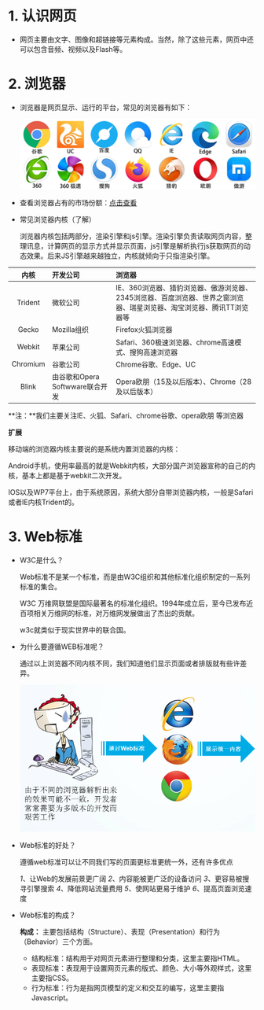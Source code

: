 # 1. 认识网页

* 网页主要由文字、图像和超链接等元素构成。当然，除了这些元素，网页中还可以包含音频、视频以及Flash等。

# 2. 浏览器

* 浏览器是网页显示、运行的平台，常见的浏览器有如下：

  ![浏览器](imgs/浏览器.png)

* 查看浏览器占有的市场份额：[点击查看](https://tongji.baidu.com/research/site)

* 常见浏览器内核（了解）

  浏览器内核包括两部分，渲染引擎和js引擎。渲染引擎负责读取网页内容，整理讯息，计算网页的显示方式并显示页面，js引擎是解析执行js获取网页的动态效果。后来JS引擎越来越独立，内核就倾向于只指渲染引擎。

| 内核 | 开发公司 | 浏览器 |
| :----: | :---- | :---- |
| Trident | 微软公司 | IE、360浏览器、猎豹浏览器、傲游浏览器、2345浏览器、百度浏览器、世界之窗浏览器、瑞星浏览器、淘宝浏览器、腾讯TT浏览器等 |
| Gecko | Mozilla组织 | Firefox火狐浏览器 |
| Webkit | 苹果公司 | Safari、360极速浏览器、chrome高速模式、搜狗高速浏览器 |
| Chromium | 谷歌公司 | Chrome谷歌、Edge、UC |
| Blink | 由谷歌和Opera Softwware联合开发 | Opera欧朋（15及以后版本）、Chrome（28及以后版本）|

  **注：**我们主要关注IE、火狐、Safari、chrome谷歌、opera欧朋 等浏览器

  **扩展**

  移动端的浏览器内核主要说的是系统内置浏览器的内核：

  Android手机，使用率最高的就是Webkit内核，大部分国产浏览器宣称的自己的内核，基本上都是基于webkit二次开发。

  IOS以及WP7平台上，由于系统原因，系统大部分自带浏览器内核，一般是Safari或者IE内核Trident的。

# 3. Web标准

* W3C是什么？

  Web标准不是某一个标准，而是由W3C组织和其他标准化组织制定的一系列标准的集合。

  W3C 万维网联盟是国际最著名的标准化组织。1994年成立后，至今已发布近百项相关万维网的标准，对万维网发展做出了杰出的贡献。

  w3c就类似于现实世界中的联合国。

* 为什么要遵循WEB标准呢？

  通过以上浏览器不同内核不同，我们知道他们显示页面或者排版就有些许差异。

  ![bz](imgs/bz.png)

* Web标准的好处？

  遵循web标准可以让不同我们写的页面更标准更统一外，还有许多优点

  *1*、让Web的发展前景更广阔 
  *2*、内容能被更广泛的设备访问
  *3*、更容易被搜寻引擎搜索
  *4*、降低网站流量费用
  *5*、使网站更易于维护
  *6*、提高页面浏览速度

* Web标准的构成？

  **构成：** 主要包括结构（Structure）、表现（Presentation）和行为（Behavior）三个方面。

  * 结构标准：结构用于对网页元素进行整理和分类，这里主要指HTML。
  * 表现标准：表现用于设置网页元素的版式、颜色、大小等外观样式，这里主要指CSS。
  * 行为标准：行为是指网页模型的定义和交互的编写，这里主要指Javascript。

